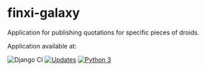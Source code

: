 # finxi-galaxy

Application for publishing quotations for specific pieces of droids.

Application available at:

![Django CI](https://github.com/alisonamerico/finxi-galaxy/workflows/Django%20CI/badge.svg)
[![Updates](https://pyup.io/repos/github/alisonamerico/finxi-galaxy/shield.svg)](https://pyup.io/repos/github/alisonamerico/finxi-galaxy/)
[![Python 3](https://pyup.io/repos/github/alisonamerico/finxi-galaxy/python-3-shield.svg)](https://pyup.io/repos/github/alisonamerico/finxi-galaxy/)
